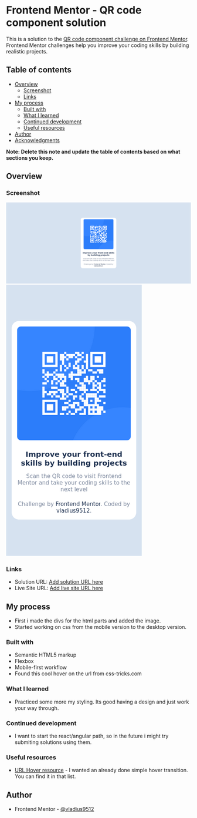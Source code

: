 # Frontend Mentor - QR code component solution

This is a solution to the [QR code component challenge on Frontend Mentor](https://www.frontendmentor.io/challenges/qr-code-component-iux_sIO_H). Frontend Mentor challenges help you improve your coding skills by building realistic projects. 

## Table of contents

- [Overview](#overview)
  - [Screenshot](#screenshot)
  - [Links](#links)
- [My process](#my-process)
  - [Built with](#built-with)
  - [What I learned](#what-i-learned)
  - [Continued development](#continued-development)
  - [Useful resources](#useful-resources)
- [Author](#author)
- [Acknowledgments](#acknowledgments)

**Note: Delete this note and update the table of contents based on what sections you keep.**

## Overview

### Screenshot

![](./screenshots/desktop.png)
![](./screenshots/mobile.png)

### Links

- Solution URL: [Add solution URL here](https://your-solution-url.com)
- Live Site URL: [Add live site URL here](https://your-live-site-url.com)

## My process

- First i made the divs for the html parts and added the image.
- Started working on css from the mobile version to the desktop version. 

### Built with

- Semantic HTML5 markup
- Flexbox
- Mobile-first workflow
- Found this cool hover on the url from css-tricks.com

### What I learned

- Practiced some more my styling. Its good having a design and just work your way through.

### Continued development

- I want to start the react/angular path, so in the future i might try submiting solutions using them.

### Useful resources

- [URL Hover resource](https://css-tricks.com/css-link-hover-effects/) - I wanted an already done simple hover transition. You can find it in that list.

## Author

- Frontend Mentor - [@vladius9512](https://www.frontendmentor.io/profile/vladius9512)
